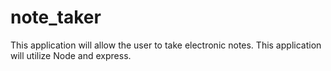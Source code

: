 # note_taker
This application will allow the user to take electronic notes.
This application will utilize Node and express.
